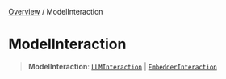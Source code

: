 [Overview](../index.md) / ModelInteraction

# ModelInteraction

> **ModelInteraction**: [`LLMInteraction`](LLMInteraction.md) \| [`EmbedderInteraction`](EmbedderInteraction.md)
